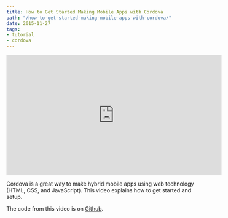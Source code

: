 ```yaml
---
title: How to Get Started Making Mobile Apps with Cordova
path: "/how-to-get-started-making-mobile-apps-with-cordova/"
date: 2015-11-27
tags:
- tutorial
- cordova
---
```


<iframe width="560" height="315" src="https://www.youtube.com/embed/W0jQUjNKNWY" frameborder="0" allowfullscreen></iframe>

Cordova is a great way to make hybrid mobile apps using web technology (HTML, CSS, and JavaScript). This video explains how to get started and setup.

The code from this video is on [Github](https://github.com/aharris88/sampleCordova/tree/c607f0e0be161bc27ab4b33e5f56ee07db640edb).
